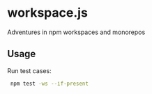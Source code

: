 # workspace.js

Adventures in npm workspaces and monorepos

## Usage

Run test cases:

```sh
 npm test -ws --if-present

```